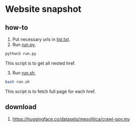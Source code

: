 # Website snapshot

## how-to

1. Put necessary urls in [list.txt](list.txt).
2. Run [run.py](run.py),

```bash
python3 run.py
```

This script is to get all nested href.

3. Run [run.sh](run.sh),

```bash
bash run.sh
```

This script is to fetch full page for each href.

## download

1. https://huggingface.co/datasets/mesolitica/crawl-gov.my